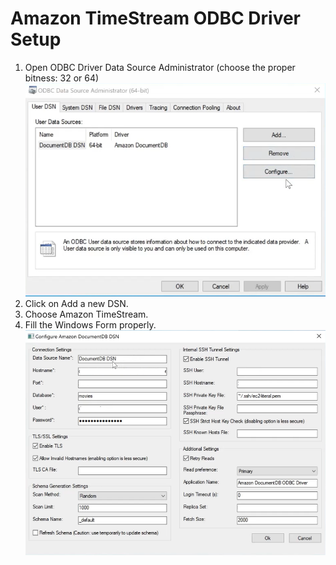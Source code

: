 # Amazon TimeStream ODBC Driver Setup

1. Open ODBC Driver Data Source Administrator (choose the proper bitness: 32 or 64)
    ![ODBC Driver Data Source Administrator](../images/odbc-data-source-admin.png)
2. Click on Add a new DSN.
3. Choose Amazon TimeStream.
4. Fill the Windows Form properly. 
    ![Amazon TimeStream DSN](../images/windows-dsn-configuration.png)